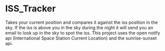 # ISS_Tracker
Takes your current position and compares it against the iss position in the sky. If the iss is above you in the sky during the night it will send you an email to look up in the sky to spot the iss. This project uses the open notify api (International Space Station Current Location) and the sunrise-sunset api.

